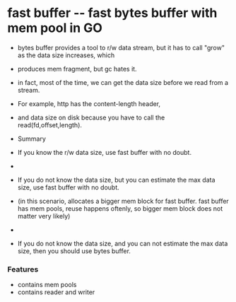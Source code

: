 # fast buffer -- fast bytes buffer with mem pool in GO

* bytes buffer provides a tool to r/w data stream, but it has to call "grow" as the data size increases, which 
* produces mem fragment, but gc hates it.
* in fact, most of the time, we can get the data size before we read from a stream. 
* For example, http has the content-length header,
* and data size on disk because you have to call the read(fd,offset,length). 
  
* Summary
* If you know the r/w data size, use fast buffer with no doubt.
* 
* If you do not know the data size, but you can estimate the max data size, use fast buffer with no doubt.
* (in this scenario, allocates a bigger mem block for fast buffer. fast buffer has mem pools, reuse happens oftenly, so bigger mem block does not matter very likely)
* 
* If you do not know the data size, and you can not estimate the max data size, then you should use bytes buffer.

### Features
* contains mem pools
* contains reader and writer